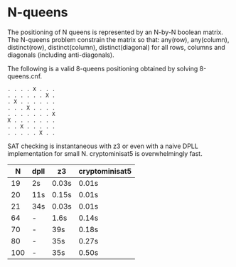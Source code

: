 # N-queens

The positioning of N queens is represented by an N-by-N boolean matrix. The
N-queens problem constrain the matrix so that: any(row), any(column),
distinct(row), distinct(column), distinct(diagonal) for all rows, columns and
diagonals (including anti-diagonals).

The following is a valid 8-queens positioning obtained by solving 8-queens.cnf.

```
. . . . X . . .
. . . . . . X .
. X . . . . . .
. . . X . . . .
. . . . . . . X
X . . . . . . .
. . X . . . . .
. . . . . X . .
```

SAT checking is instantaneous with z3 or even with a naive DPLL implementation
for small N. cryptominisat5 is overwhelmingly fast.

|   N | dpll |    z3 | cryptominisat5 |
|-----|------|-------|----------------|
|  19 |   2s | 0.03s | 0.01s          |
|  20 |  11s | 0.15s | 0.01s          |
|  21 |  34s | 0.03s | 0.01s          |
|  64 |    - |  1.6s | 0.14s          |
|  70 |    - |   39s | 0.18s          |
|  80 |    - |   35s | 0.27s          |
| 100 |    - |   35s | 0.50s          |
